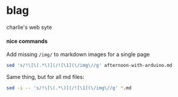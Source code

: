 # blag

charlie's web syte

#### nice commands

Add missing `/img/` to markdown images for a single page

```bash
sed 's/!\[\(.*\)](/![\1](\/img\//g' afternoon-with-arduino.md
```

Same thing, but for all md files:

```bash
sed -i -- 's/!\[\(.*\)](/![\1](\/img\//g' *.md
```
